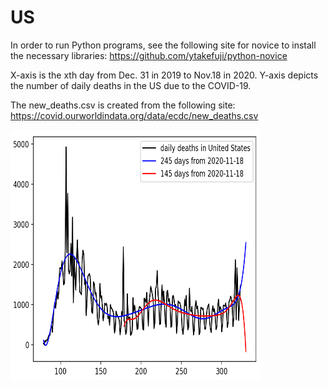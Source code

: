 # US
In order to run Python programs, see the following site for novice to install the necessary libraries:
https://github.com/ytakefuji/python-novice

 X-axis is the xth day from Dec. 31 in 2019 to Nov.18 in 2020. Y-axis depicts the number of daily deaths in the US due to the COVID-19.

The new_deaths.csv is created from the following site:
https://covid.ourworldindata.org/data/ecdc/new_deaths.csv

<img src='us.png' height=400 width=400>
